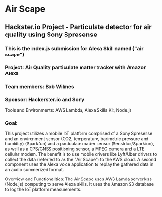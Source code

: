 # Air Scape  

## Hackster.io Project - Particulate detector for air quality using Sony Spresense  

### This is the index.js submission for Alexa Skill named ("air scape")

### Project: Air Quality particulate matter tracker with Amazon Alexa   

### Team members: Bob Wilmes   

### Sponsor: Hackerster.io and Sony  

Tools and Environments: AWS Lambda, Alexa Skills Kit, Node.js

### Goal:  
This project utilizes a mobile IoT platform comprised of a Sony Spresense and an environment sensor (CO2, temperature, barimetric pressure and humidity) (Sparkfun) 
and a particulate matter sensor (Sensirion/Sparkfun), as well as a GPS/GNSS positioning sensor, a MPEG camera and a LTE cellular modem. The benefit is to use
mobile drivers like Lyft/Uber drivers to collect the data (referred to as the "Air Scape") to the AWS cloud. A second component uses the Alexa voice application
to replay the gathered data in an audio summerized format.


Overview and Functionalities:
The Air Scape uses AWS Lamda serverless (Node.js) computing to serve Alexa skills. It uses the Amazon S3 database to log the IoT platform measurements.
  
